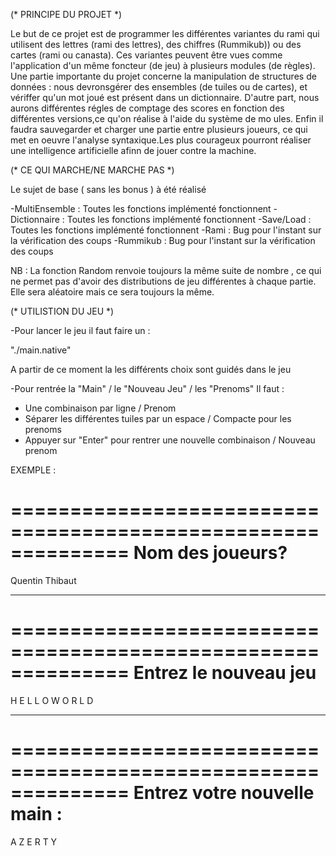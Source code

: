 (* PRINCIPE DU PROJET *)

Le but de ce projet est de programmer les différentes variantes du rami qui utilisent des lettres (rami des lettres), des chiffres (Rummikub)) ou des cartes (rami ou canasta). 
Ces variantes peuvent être vues comme l'application d'un même foncteur (de jeu) à plusieurs modules (de règles).
Une partie importante du projet concerne la manipulation de structures de données : nous devronsgérer des ensembles (de tuiles ou de cartes), et vériffer qu'un mot joué est présent dans un dictionnaire.
D'autre part, nous aurons différentes régles de comptage des scores en fonction des différentes versions,ce qu'on réalise à l'aide du système de mo ules. Enfin il faudra sauvegarder et charger une partie entre plusieurs joueurs, ce qui met en oeuvre l'analyse syntaxique.Les plus courageux pourront réaliser une intelligence artificielle afinn de jouer contre la machine.

(* CE QUI MARCHE/NE MARCHE PAS *)

Le sujet de base ( sans les bonus ) à été réalisé 

-MultiEnsemble : Toutes les fonctions implémenté fonctionnent
-Dictionnaire  : Toutes les fonctions implémenté fonctionnent
-Save/Load     : Toutes les fonctions implémenté fonctionnent
-Rami          : Bug pour l'instant sur la vérification des coups 
-Rummikub      : Bug pour l'instant sur la vérification des coups 


NB : La fonction Random renvoie toujours la même suite de nombre , ce qui ne permet pas d'avoir des distributions de jeu différentes à chaque partie. Elle sera aléatoire mais ce sera toujours la même.

(* UTILISTION DU JEU *)


-Pour lancer le jeu il faut faire un :

"./main.native"

A partir de ce moment la les différents choix sont guidés dans le jeu

-Pour rentrée la "Main" / le "Nouveau Jeu" / les "Prenoms"
Il faut : 
* Une combinaison par ligne / Prenom
* Séparer les différentes tuiles par un espace / Compacte pour les prenoms
* Appuyer sur "Enter" pour rentrer une nouvelle combinaison  / Nouveau prenom

EXEMPLE : 

==============================================================
Nom des joueurs?
==============================================================

Quentin
Thibaut

 ----------------------------------------------------------

==============================================================
Entrez le nouveau jeu
==============================================================

H E L L O
W O R L D 

 ----------------------------------------------------------

==============================================================
Entrez votre nouvelle main :
==============================================================

A Z E R T Y


